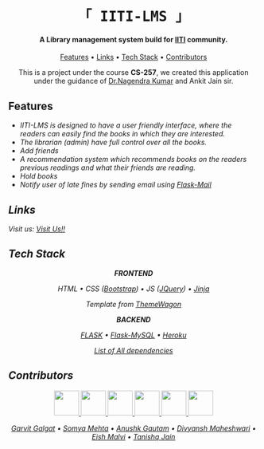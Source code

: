 <h1 align="center"><samp>「 IITI-LMS 」</samp></h1>
<h4 align="center">A Library management system build for  <a href="https://www.iiti.ac.in/" target="_blank">IITI</a> community.</h4>
<p align="center">
  <a href="#features">Features</a> •
  <a href="#links">Links</a> •
  <a href="#tech-stack">Tech Stack</a> •
  <a href="#contributors">Contributors</a>
</p>


<p align="center">
This is a project under the course <b>CS-257</b>, we created this application under the guidance of <a href="https://sites.google.com/view/nagendrak/">Dr.Nagendra Kumar</a> and Ankit Jain sir.
</p>


## Features
* <em> IITI-LMS is designed to have a user friendly interface, where the readers can easily find the books in which they are interested.
* <em> The librarian (admin) have full control over all the books.
* <em> Add friends 
* <em> A recommendation system which recommends books on the readers previous readings and what their friends are reading.
* <em> Hold books 
* <em> Notify user of late fines by sending email using <a href="https://pythonhosted.org/Flask-Mail/">Flask-Mail</a>


## Links
Visit us: <a href="https://iitilms.herokuapp.com/">Visit Us!!</a>  

## Tech Stack


<p align="center"><b>FRONTEND</b></p>
<p align="center">
		HTML • CSS (<a href="https://getbootstrap.com/">Bootstrap</a>) • JS (<a href="https://jquery.com/">JQuery</a>) • <a 			href="https://jinja.palletsprojects.com/en/2.11.x/">Jinja</a>
</p>
<p align="center">Template from <a href="https://themewagon.com/">ThemeWagon</a></p>


<p align="center"><b>BACKEND</b></p>
<p align="center">
		<a href="https://flask.palletsprojects.com/en/1.1.x/">FLASK</a> • <a href="https://github.com/alexferl/flask-mysqldb">Flask-MySQL</a> •
	<a href="https://www.heroku.com">Heroku</a>
</p>

<p align="center">
	<a href="https://github.com/gg-dev-05/iiti-lms/network/dependencies">
		List of All dependencies
	</a>
</p>

## Contributors

<p align="center">
<a href="https://github.com/gg-dev-05">
	<img src="https://github.com/gg-dev-05.png" width="50px">
</a>

<a href="https://github.com/somyamehta24">
	<img src="https://github.com/somyamehta24.png" width="50px">
</a>

<a href="https://github.com/Anushk2001">
	<img src="https://github.com/Anushk2001.png" width="50px">
</a>


<a href="https://github.com/dmdivyansh">
  	<img src="https://github.com/dmdivyansh.png" width="50px">
</a>

<a href="https://github.com/eeshmalvi">
	<img src="https://github.com/eeshmalvi.png" width="50px">
</a>

<a href="https://github.com/Tanishq-30">
	<img src="https://github.com/Tanishq-30.png" width="50px">
</a>
</p>

<p align="center">
		<a href="https://github.com/gg-dev-05">Garvit Galgat</a> •
    <a href="https://github.com/somyamehta24">Somya Mehta</a> •
    <a href="https://github.com/Anushk2001">Anushk Gautam</a> •
		<a href="https://github.com/dmdivyansh">Divyansh Maheshwari</a> •
    <a href="https://github.com/eeshmalvi">Eish Malvi</a> •
		<a href="https://github.com/Tanishq-30">Tanishq Jain</a>
</p>
